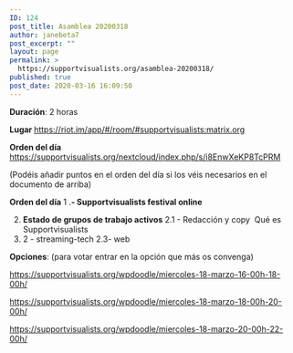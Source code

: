 ```yaml
---
ID: 124
post_title: Asamblea 20200318
author: janebeta7
post_excerpt: ""
layout: page
permalink: >
  https://supportvisualists.org/asamblea-20200318/
published: true
post_date: 2020-03-16 16:09:50
---
```

<strong>Duración</strong>: 2 horas

<strong>Lugar </strong><a href="https://riot.im/app/#/room/#supportvisualists:matrix.org">https://riot.im/app/#/room/#supportvisualists:matrix.org</a>

<strong>Orden del día
</strong><a href="https://supportvisualists.org/nextcloud/index.php/s/i8EnwXeKP8TcPRM">https://supportvisualists.org/nextcloud/index.php/s/i8EnwXeKP8TcPRM</a>

(Podéis añadir puntos en el orden del día si los véis necesarios en el documento de arriba)

<strong>Orden del día</strong>
1 .<strong>- Supportvisualists festival online</strong>

2. <strong>Estado de grupos de trabajo activos</strong>
2.1 - Redacción y copy  Qué es Supportvisualists
2. 2 - streaming-tech
2.3- web

<strong>Opciones</strong>:
(para votar entrar en la opción que más os convenga)

https://supportvisualists.org/wpdoodle/miercoles-18-marzo-16-00h-18-00h/

https://supportvisualists.org/wpdoodle/miercoles-18-marzo-18-00h-20-00h/

https://supportvisualists.org/wpdoodle/miercoles-18-marzo-20-00h-22-00h/

&nbsp;